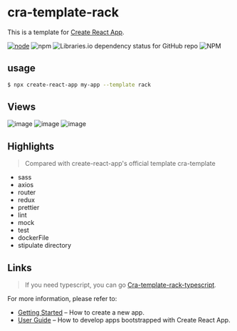 <!--
 * @Author: ice
 * @Date: 2020-12-14 17:45:16
 * @LastEditTime: 2020-12-24 18:10:30
 * @LastEditors: Please set LastEditors
 * @Description: In User Settings Edit
 * @FilePath: /cra-template-rack/README.md
-->
# cra-template-rack

This is a template for [Create React App](https://github.com/facebook/create-react-app).

[![node](https://img.shields.io/node/v/cra-template-rack.svg?style=flat-square)](https://nodejs.org/en/)
![npm](https://img.shields.io/npm/dt/cra-template-rack?style=flat-square)
![Libraries.io dependency status for GitHub repo](https://img.shields.io/librariesio/github/poeticloud/cra-template-rack?style=flat-square)
![NPM](https://img.shields.io/npm/l/cra-template-rack?style=flat-square)

## usage

```sh
$ npx create-react-app my-app --template rack
```
## Views
![image](https://user-images.githubusercontent.com/8178166/114004851-9f95b300-9891-11eb-85f6-1fd176dae6e1.png)
![image](https://user-images.githubusercontent.com/8178166/114005069-ca800700-9891-11eb-8496-41805e6760fb.png)
![image](https://user-images.githubusercontent.com/8178166/114005109-d370d880-9891-11eb-9e7a-bf16496fd081.png)
## Highlights
> Compared with create-react-app's official template cra-template
- sass
- axios
- router
- redux
- prettier
- lint
- mock
- test
- dockerFile
- stipulate directory
## Links
> If you need typescript, you can go [Cra-template-rack-typescript](https://www.npmjs.com/package/cra-template-rack-typescript).

For more information, please refer to:

- [Getting Started](https://create-react-app.dev/docs/getting-started) – How to create a new app.
- [User Guide](https://create-react-app.dev) – How to develop apps bootstrapped with Create React App.
